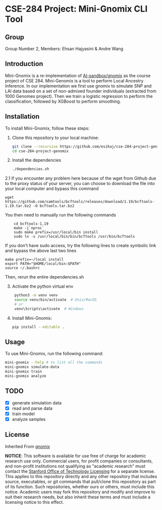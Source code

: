 # CSE-284 Project: Mini-Gnomix CLI Tool
## Group 
Group Number 2, Members: Ehsan Hajyasini & Andre Wang


## Introduction

Mini-Gnomix is a re-implementation of [AI-sandbox/gnomix](https://github.com/AI-sandbox/gnomix) as the course project of CSE 284. Mini-Genomix is a tool to perform Local Ancestry Inference. In our implementation we first use gnomix to simulate SNP and LAI data based on a set of non-admixed founder individuals (extracted from 1000 Genomes project). Then we train a logistic regression to perform the classification, followed by XGBoost to perform smoothing.

## Installation

To install Mini-Gnomix, follow these steps:

1. Clone this repository to your local machine:

    ```bash
    git clone --recursive https://github.com/esihaj/cse-284-project-genomix.git
    cd cse-284-project-genomix
    ```
2. Install the dependencies
   ```bash
   ./dependencies.sh
   ```
2.1 If you encounter any problem here because of the wget from Github due to the proxy status of your server, you can choose to download the file into your local computer and bypass this command
```
wget https://github.com/samtools/bcftools/releases/download/1.19/bcftools-1.19.tar.bz2 -O bcftools.tar.bz2
```
You then need to manually run the following commands
```tar -xjvf bcftools.tar.bz2
    cd bcftools-1.19
    make -j`nproc`
    sudo make prefix=/usr/local/bin install
    sudo ln -s /usr/local/bin/bin/bcftools /usr/bin/bcftools
```
If you don't have sudo access, try the following lines to create symbolic link and bypass the above last two lines
```
make prefix=~/local install
export PATH="$HOME/local/bin:$PATH"
source ~/.bashrc
```
Then, rerun the entire dependencies.sh
   
3. Activate the python virtual env
   ```bash
    python3 -m venv venv
    source venv/bin/activate  # Unix/MacOS
    # or
    venv\Scripts\activate  # Windows
    ```
4. Install Mini-Gnomix:

    ```bash
    pip install --editable .
    ```

## Usage

To use Mini-Gnomix, run the following command:

```bash
mini-gnomix --help # to list all the commands
mini-gnomix simulate-data
mini-gnomix train
mini-gnomix analyze
```

## TODO

- [x] generate simulation data
- [x] read and parse data
- [x] train model
- [x] analyze samples 

## License
Inherited From [gnomix](https://github.com/AI-sandbox/gnomix/blob/main/LICENSE.md)

**NOTICE**: This software is available for use free of charge for academic research use only. Commercial users, for profit companies or consultants, and non-profit institutions not qualifying as "academic research" must contact the [Stanford Office of Technology Licensing](https://otl.stanford.edu/) for a separate license. This applies to this repository directly and any other repository that includes source, executables, or git commands that pull/clone this repository as part of its function. Such repositories, whether ours or others, must include this notice. Academic users may fork this repository and modify and improve to suit their research needs, but also inherit these terms and must include a licensing notice to this effect.
